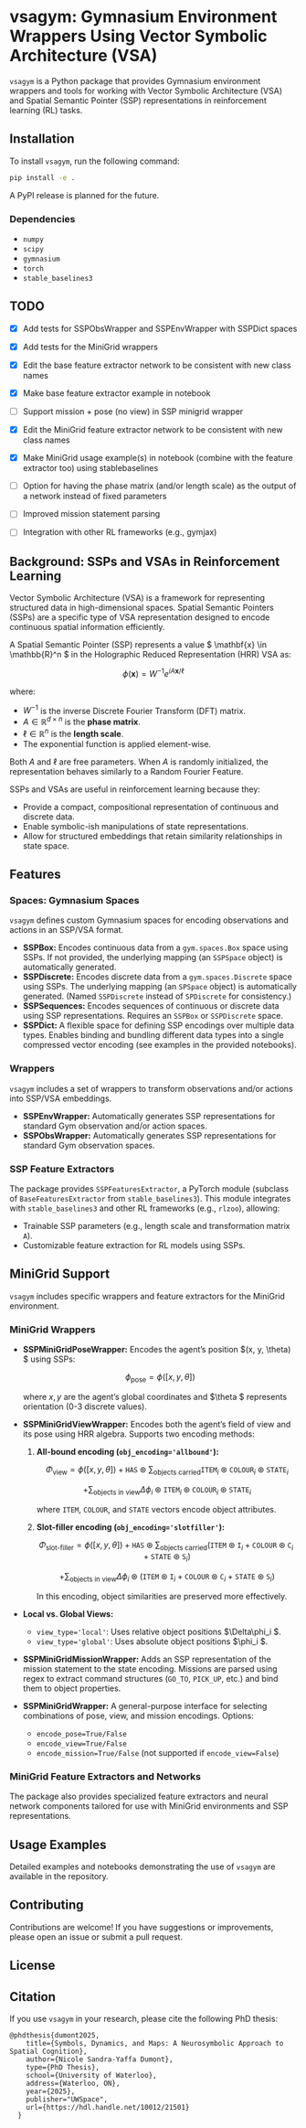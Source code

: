 # vsagym: Gymnasium Environment Wrappers Using Vector Symbolic Architecture (VSA)

`vsagym` is a Python package that provides Gymnasium environment wrappers and tools for working with Vector Symbolic Architecture (VSA) and Spatial Semantic Pointer (SSP) representations in reinforcement learning (RL) tasks.



## Installation

To install `vsagym`, run the following command:

```bash
pip install -e .
```

A PyPI release is planned for the future.

### Dependencies
- `numpy`
- `scipy`
- `gymnasium`
- `torch`
- `stable_baselines3`

## TODO
- [x] Add tests for SSPObsWrapper and SSPEnvWrapper with SSPDict spaces
- [x] Add tests for the MiniGrid wrappers
- [x] Edit the base feature extractor network to be consistent with new class names
- [x] Make base feature extractor example in notebook
- [ ] Support mission + pose (no view) in SSP minigrid wrapper
- [x] Edit the MiniGrid feature extractor network to be consistent with new class names
- [x] Make MiniGrid usage example(s) in notebook (combine with the feature extractor too) using stablebaselines
- [ ] Option for having the phase matrix (and/or length scale) as the output of a network instead of fixed parameters
- [ ] Improved mission statement parsing
- [ ] Integration with other RL frameworks (e.g., gymjax)


## Background: SSPs and VSAs in Reinforcement Learning

Vector Symbolic Architecture (VSA) is a framework for representing structured data in high-dimensional spaces. Spatial Semantic Pointers (SSPs) are a specific type of VSA representation designed to encode continuous spatial information efficiently.

A Spatial Semantic Pointer (SSP) represents a value $ \mathbf{x} \in \mathbb{R}^n $ in the Holographic Reduced Representation (HRR) VSA as:

$$ \phi(\mathbf{x}) = W^{-1} e^{ i A  \mathbf{x}/ \ell }  $$

where:
- $W^{-1}$ is the inverse Discrete Fourier Transform (DFT) matrix.
- $A \in \mathbb{R}^{d \times n}$ is the **phase matrix**.
- $\ell \in \mathbb{R}^{n}$ is the **length scale**.
- The exponential function is applied element-wise.

Both $A$ and $\ell$ are free parameters. When $A$ is randomly initialized, the representation behaves similarly to a Random Fourier Feature.


SSPs and VSAs are useful in reinforcement learning because they:
- Provide a compact, compositional representation of continuous and discrete data.
- Enable symbolic-ish manipulations of state representations.
- Allow for structured embeddings that retain similarity relationships in state space.

## Features

### Spaces: Gymnasium Spaces
`vsagym` defines custom Gymnasium spaces for encoding observations and actions in an SSP/VSA format.

- **SSPBox:** Encodes continuous data from a `gym.spaces.Box` space using SSPs. If not provided, the underlying mapping (an `SSPSpace` object) is automatically generated.
- **SSPDiscrete:** Encodes discrete data from a `gym.spaces.Discrete` space using SSPs. The underlying mapping (an `SPSpace` object) is automatically generated. (Named `SSPDiscrete` instead of `SPDiscrete` for consistency.)
- **SSPSequences:** Encodes sequences of continuous or discrete data using SSP representations. Requires an `SSPBox` or `SSPDiscrete` space.
- **SSPDict:** A flexible space for defining SSP encodings over multiple data types. Enables binding and bundling different data types into a single compressed vector encoding (see examples in the provided notebooks).

### Wrappers
`vsagym` includes a set of wrappers to transform observations and/or actions into SSP/VSA embeddings. 

- **SSPEnvWrapper:** Automatically generates SSP representations for standard Gym observation and/or action spaces.
- **SSPObsWrapper:** Automatically generates SSP representations for standard Gym observation spaces.

### SSP Feature Extractors

The package provides `SSPFeaturesExtractor`, a PyTorch module (subclass of `BaseFeaturesExtractor` from `stable_baselines3`). This module integrates with `stable_baselines3` and other RL frameworks (e.g., `rlzoo`), allowing:
- Trainable SSP parameters (e.g., length scale and transformation matrix `A`).
- Customizable feature extraction for RL models using SSPs.

## MiniGrid Support

`vsagym` includes specific wrappers and feature extractors for the MiniGrid environment.

### MiniGrid Wrappers

- **SSPMiniGridPoseWrapper:** Encodes the agent’s position $(x, y, \theta) $ using SSPs:
  
  $$\phi_{\text{pose}} = \phi \left ( [x,y,\theta] \right ) $$
  
  where $x, y$ are the agent’s global coordinates and $\theta $ represents orientation (0-3 discrete values).

- **SSPMiniGridViewWrapper:** Encodes both the agent’s field of view and its pose using HRR algebra. Supports two encoding methods:
    
    1. **All-bound encoding (`obj_encoding='allbound'`):**
       
       $$\Phi_{\text{view}} = \phi([x,y,\theta]) + \mathtt{HAS} \circledast \sum_{\text{objects carried}} \mathtt{ITEM}_i \circledast \mathtt{COLOUR}_i \circledast \mathtt{STATE}_i$$

       $$+ \sum_{\text{objects in view}} \Delta\phi_i \circledast \mathtt{ITEM}_i \circledast \mathtt{COLOUR}_i \circledast \mathtt{STATE}_i$$
       
       where `ITEM`, `COLOUR`, and `STATE` vectors encode object attributes.
    
    3. **Slot-filler encoding (`obj_encoding='slotfiller'`):**
       
       $$\Phi_{\text{slot-filler}} = \phi([x,y,\theta]) + \mathtt{HAS} \circledast \sum_{\text{objects carried}} \left( \mathtt{ITEM} \circledast \mathtt{I}_i + \mathtt{COLOUR} \circledast \mathtt{C}_i + \mathtt{STATE} \circledast \mathtt{S}_i \right)$$
 
       $$+ \sum_{\text{objects in view}} \Delta\phi_i \circledast \left( \mathtt{ITEM} \circledast \mathtt{I}_i + \mathtt{COLOUR} \circledast \mathtt{C}_i + \mathtt{STATE} \circledast \mathtt{S}_i \right) $$
       
       In this encoding, object similarities are preserved more effectively.

- **Local vs. Global Views:**
  - `view_type='local'`: Uses relative object positions $\Delta\phi_i $.
  - `view_type='global'`: Uses absolute object positions $\phi_i $.

- **SSPMiniGridMissionWrapper:** Adds an SSP representation of the mission statement to the state encoding. Missions are parsed using regex to extract command structures (`GO_TO`, `PICK_UP`, etc.) and bind them to object properties.

- **SSPMiniGridWrapper:** A general-purpose interface for selecting combinations of pose, view, and mission encodings. Options:
  - `encode_pose=True/False`
  - `encode_view=True/False`
  - `encode_mission=True/False` (not supported if `encode_view=False`)

### MiniGrid Feature Extractors and Networks

The package also provides specialized feature extractors and neural network components tailored for use with MiniGrid environments and SSP representations. 

## Usage Examples

Detailed examples and notebooks demonstrating the use of `vsagym` are available in the repository.


## Contributing
Contributions are welcome! If you have suggestions or improvements, please open an issue or submit a pull request.

## License


## Citation

If you use `vsagym` in your research, please cite the following PhD thesis:

```
@phdthesis{dumont2025,
    title={Symbols, Dynamics, and Maps: A Neurosymbolic Approach to Spatial Cognition},
    author={Nicole Sandra-Yaffa Dumont},
    type={PhD Thesis},
    school={University of Waterloo},
    address={Waterloo, ON},
    year={2025},
    publisher="UWSpace",
    url={https://hdl.handle.net/10012/21501} 
  }
```



